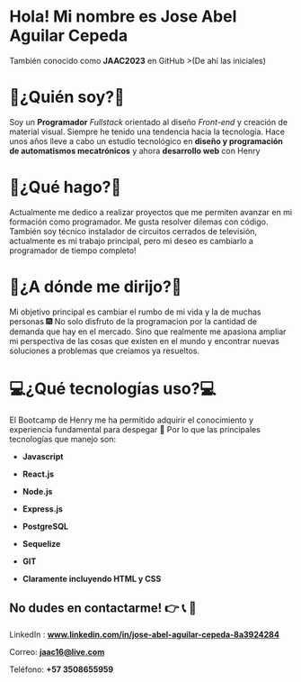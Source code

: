 # Hola! Mi nombre es Jose Abel Aguilar Cepeda
También conocido como **JAAC2023** en GitHub >(De ahí las iniciales) 

# **📑¿Quién soy?📑**

Soy un **Programador** *Fullstack* orientado al diseño *Front-end* y creación de material visual. 
Siempre he tenido una tendencia hacia la tecnología. Hace unos años lleve a cabo un estudio tecnológico en **diseño y programación de automatismos mecatrónicos** y ahora **desarrollo web** con Henry 

  
# **📌¿Qué hago?📌**

Actualmente me dedico a realizar proyectos que me permiten avanzar en mi formación como programador. Me gusta resolver dilemas con código. 
También soy técnico instalador de circuitos cerrados de televisión, actualmente es mi trabajo principal, pero mi deseo es cambiarlo a programador de tiempo completo! 

  

# **🚀¿A dónde me dirijo?🚀**

Mi objetivo principal es cambiar el rumbo de mi vida y la de muchas personas 🎆 
No solo disfruto de la programacion por la cantidad de demanda que hay en el mercado. Sino que realmente me apasiona ampliar mi perspectiva de las cosas que existen en el mundo y encontrar nuevas soluciones a problemas que creíamos ya resueltos. 


# **💻¿Qué tecnologías uso?💻**

El Bootcamp de Henry me ha permitido adquirir el conocimiento y experiencia fundamental para despegar 🚀 Por lo que las principales tecnologías que manejo son: 

* **Javascript**

* **React.js**

* **Node.js** 

* **Express.js** 

* **PostgreSQL** 

* **Sequelize** 

* **GIT** 

* **Claramente incluyendo HTML y CSS** 

 

## No dudes en contactarme! 👉 📞 📧

LinkedIn : **www.linkedin.com/in/jose-abel-aguilar-cepeda-8a3924284**

Correo: **jaac16@live.com**

Teléfono: **+57 3508655959**
